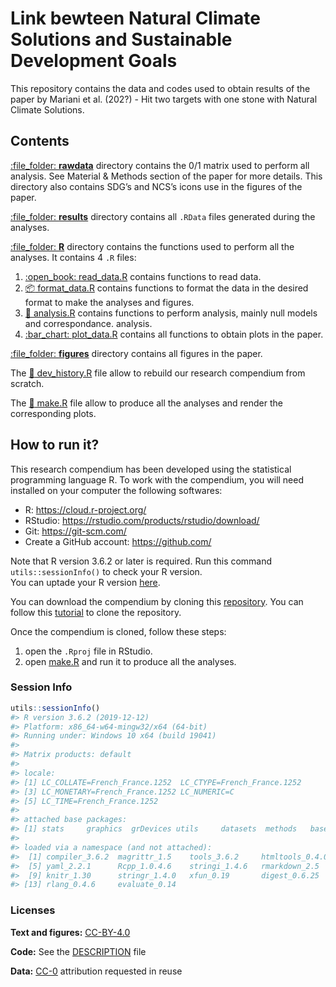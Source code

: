 
<!-- README.md is generated from README.Rmd. Please edit that file -->

# Link bewteen Natural Climate Solutions and Sustainable Development Goals

This repository contains the data and codes used to obtain results of
the paper by Mariani et al. (202?) - Hit two targets with one stone with
Natural Climate Solutions.

## Contents

[:file\_folder: **rawdata**](rawdata/) directory contains the 0/1 matrix
used to perform all analysis. See Material & Methods section of the
paper for more details. This directory also contains SDG’s and NCS’s
icons use in the figures of the paper.

[:file\_folder: **results**](results/) directory contains all `.RData`
files generated during the analyses.

[:file\_folder: **R**](R/) directory contains the functions used to
perform all the analyses. It contains 4 `.R` files:

1.  [:open\_book: read\_data.R](R/read_data.R) contains functions to
    read data.
2.  [:package: format\_data.R](R/format_data.R) contains functions to
    format the data in the desired format to make the analyses and
    figures.
3.  [:microscope: analysis.R](R/analysis.R) contains functions to
    perform analysis, mainly null models and correspondance. analysis.
4.  [:bar\_chart: plot\_data.R](R/plot_data.R) contains all functions to
    obtain plots in the paper.

[:file\_folder: **figures**](figures/) directory contains all figures in
the paper.

The [:hammer: dev\_history.R](dev_history.R) file allow to rebuild our
research compendium from scratch.

The [:briefcase: make.R](make.R) file allow to produce all the analyses
and render the corresponding plots.

## How to run it?

This research compendium has been developed using the statistical
programming language R. To work with the compendium, you will need
installed on your computer the following softwares:

  - R: <https://cloud.r-project.org/>
  - RStudio: <https://rstudio.com/products/rstudio/download/>
  - Git: <https://git-scm.com/>
  - Create a GitHub account: <https://github.com/>

Note that R version 3.6.2 or later is required. Run this command
`utils::sessionInfo()` to check your R version. <br> You can uptade your
R version [here](https://cran.r-project.org).

You can download the compendium by cloning this
[repository](https://github.com/GaelMariani/NCSSDGproj). You can follow
this
[tutorial](https://docs.github.com/en/free-pro-team@latest/github/creating-cloning-and-archiving-repositories/cloning-a-repository)
to clone the repository. <br>

Once the compendium is cloned, follow these steps:

1.  open the `.Rproj` file in RStudio.
2.  open [make.R](make.R) and run it to produce all the analyses.

### Session Info

``` r
utils::sessionInfo()
#> R version 3.6.2 (2019-12-12)
#> Platform: x86_64-w64-mingw32/x64 (64-bit)
#> Running under: Windows 10 x64 (build 19041)
#> 
#> Matrix products: default
#> 
#> locale:
#> [1] LC_COLLATE=French_France.1252  LC_CTYPE=French_France.1252   
#> [3] LC_MONETARY=French_France.1252 LC_NUMERIC=C                  
#> [5] LC_TIME=French_France.1252    
#> 
#> attached base packages:
#> [1] stats     graphics  grDevices utils     datasets  methods   base     
#> 
#> loaded via a namespace (and not attached):
#>  [1] compiler_3.6.2  magrittr_1.5    tools_3.6.2     htmltools_0.4.0
#>  [5] yaml_2.2.1      Rcpp_1.0.4.6    stringi_1.4.6   rmarkdown_2.5  
#>  [9] knitr_1.30      stringr_1.4.0   xfun_0.19       digest_0.6.25  
#> [13] rlang_0.4.6     evaluate_0.14
```

### Licenses

**Text and figures:**
[CC-BY-4.0](http://creativecommons.org/licenses/by/4.0/)

**Code:** See the [DESCRIPTION](DESCRIPTION) file

**Data:** [CC-0](http://creativecommons.org/publicdomain/zero/1.0/)
attribution requested in reuse
